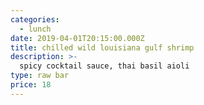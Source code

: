 ```yaml
---
categories:
  - lunch
date: 2019-04-01T20:15:00.000Z
title: chilled wild louisiana gulf shrimp
description: >-
  spicy cocktail sauce, thai basil aioli
type: raw bar
price: 18
---
```

